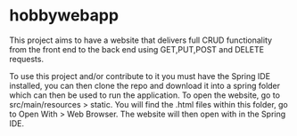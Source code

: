# hobbywebapp

This project aims to have a website that delivers full CRUD functionality from the front end to the back end using GET,PUT,POST and DELETE requests. 

To use this project and/or contribute to it you must have the Spring IDE installed, you can then clone the repo and download it into a spring folder which can then be used to run the application. To open the website, go to src/main/resources > static. You will find the .html files within this folder, go to Open With > Web Browser. The website will then open with in the Spring IDE.
